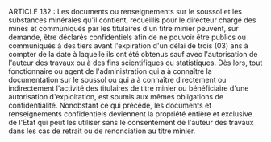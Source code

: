ARTICLE 132 : Les documents ou renseignements sur le soussol et les
substances minérales qu'il contient, recueillis pour le directeur chargé
des mines et communiqués par les titulaires d'un titre minier peuvent,
sur demande, être déclarés confidentiels afin de ne pouvoir être publics
ou communiqués à des tiers avant l'expiration d'un délai de trois (03)
ans à compter de la date à laquelle ils ont été obtenus sauf avec
l'autorisation de l'auteur des travaux ou à des fins scientifiques ou
statistiques.
Dès lors, tout fonctionnaire ou agent de l'administration qui a à
connaître la documentation sur le soussol ou qui a à connaître
directement ou indirectement l'activité des titulaires de titre minier
ou bénéficiaire d'une autorisation d'exploitation, est soumis aux mêmes
obligations de confidentialité.
Nonobstant ce qui précède, les documents et renseignements confidentiels
deviennent la propriété entière et exclusive de l'Etat qui peut les
utiliser sans le consentement de l'auteur des travaux dans les cas de
retrait ou de renonciation au titre minier.